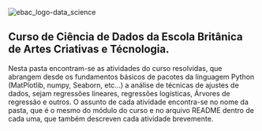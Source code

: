 ![ebac_logo-data_science](https://github.com/LucRib9/Ciencia_de_Dados_EBAC/assets/127044748/83baba6a-a2d6-47d2-a5ef-bd7e5ce7b7a7)

## Curso de Ciência de Dados da Escola Britânica de Artes Criativas e Técnologia.

Nesta pasta encontram-se as atividades do curso resolvidas, que abrangem desde os fundamentos básicos de pacotes da linguagem Python (MatPlotlib, numpy,
Seaborn, etc...) a análise de técnicas de ajustes de dados, sejam regressões lineares, regressões logísticas, Árvores de regressão e outros. O assunto de 
cada atividade encontra-se no nome da pasta, que é o mesmo do módulo do curso e no arquivo README dentro de cada uma, que também descreven cada atividade 
brevemente.
